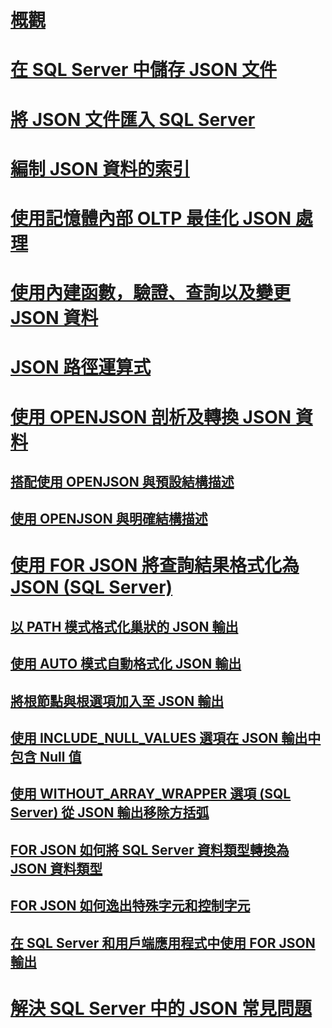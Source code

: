 # [概觀](json-data-sql-server.md)  
# [在 SQL Server 中儲存 JSON 文件](store-json-documents-in-sql-tables.md)
# [將 JSON 文件匯入 SQL Server](import-json-documents-into-sql-server.md)  
# [編制 JSON 資料的索引](index-json-data.md)  
# [使用記憶體內部 OLTP 最佳化 JSON 處理](optimize-json-processing-with-in-memory-oltp.md)  
# [使用內建函數，驗證、查詢以及變更 JSON 資料](validate-query-and-change-json-data-with-built-in-functions-sql-server.md)  
# [JSON 路徑運算式](json-path-expressions-sql-server.md)  
# [使用 OPENJSON 剖析及轉換 JSON 資料](convert-json-data-to-rows-and-columns-with-openjson-sql-server.md)  
## [搭配使用 OPENJSON 與預設結構描述](use-openjson-with-the-default-schema-sql-server.md)  
## [使用 OPENJSON 與明確結構描述](use-openjson-with-an-explicit-schema-sql-server.md)  
# [使用 FOR JSON 將查詢結果格式化為 JSON (SQL Server)](format-query-results-as-json-with-for-json-sql-server.md)  
## [以 PATH 模式格式化巢狀的 JSON 輸出](format-nested-json-output-with-path-mode-sql-server.md)  
## [使用 AUTO 模式自動格式化 JSON 輸出](format-json-output-automatically-with-auto-mode-sql-server.md)  
## [將根節點與根選項加入至 JSON 輸出](add-a-root-node-to-json-output-with-the-root-option-sql-server.md)  
## [使用 INCLUDE_NULL_VALUES 選項在 JSON 輸出中包含 Null 值](include-null-values-in-json-include-null-values-option.md)  
## [使用 WITHOUT_ARRAY_WRAPPER 選項 (SQL Server) 從 JSON 輸出移除方括弧](remove-square-brackets-from-json-without-array-wrapper-option.md)  
## [FOR JSON 如何將 SQL Server 資料類型轉換為 JSON 資料類型](how-for-json-converts-sql-server-data-types-to-json-data-types-sql-server.md)  
## [FOR JSON 如何逸出特殊字元和控制字元](how-for-json-escapes-special-characters-and-control-characters-sql-server.md)  
## [在 SQL Server 和用戶端應用程式中使用 FOR JSON 輸出](use-for-json-output-in-sql-server-and-in-client-apps-sql-server.md)  
# [解決 SQL Server 中的 JSON 常見問題](solve-common-issues-with-json-in-sql-server.md)  

